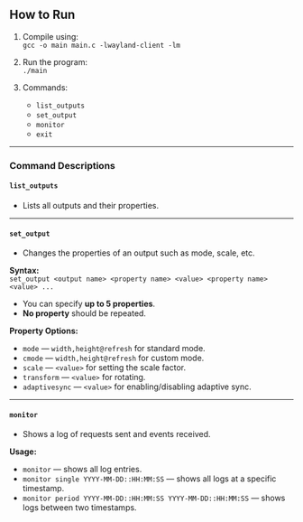## How to Run

1. Compile using:  
   `gcc -o main main.c -lwayland-client -lm`

2. Run the program:  
   `./main`

3. Commands:
   - `list_outputs`
   - `set_output`
   - `monitor`
   - `exit`

---

### Command Descriptions

#### `list_outputs`
- Lists all outputs and their properties.

---

#### `set_output`
- Changes the properties of an output such as mode, scale, etc.

**Syntax:**  
`set_output <output name> <property name> <value> <property name> <value> ...`

- You can specify **up to 5 properties**.
- **No property** should be repeated.

**Property Options:**

- `mode` — `width,height@refresh` for standard mode.
- `cmode` — `width,height@refresh` for custom mode.
- `scale` — `<value>` for setting the scale factor.
- `transform` — `<value>` for rotating.
- `adaptivesync` — `<value>` for enabling/disabling adaptive sync.

---

#### `monitor`
- Shows a log of requests sent and events received.

**Usage:**

- `monitor` — shows all log entries.
- `monitor single YYYY-MM-DD::HH:MM:SS` — shows all logs at a specific timestamp.
- `monitor period YYYY-MM-DD::HH:MM:SS YYYY-MM-DD::HH:MM:SS` — shows logs between two timestamps.

